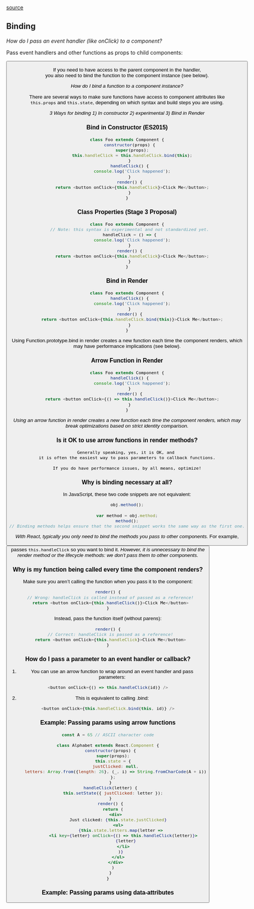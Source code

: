 [source](https://yehudakatz.com/2011/08/11/understanding-javascript-function-invocation-and-this/)
## Binding

*How do I pass an event handler (like onClick) to a component?*

Pass event handlers and other functions as props to child components:

<button onClick={this.handleClick}>

If you need to have access to the parent component in the handler,         
you also need to bind the function to the component instance (see below).

*How do I bind a function to a component instance?*

There are several ways to make sure functions have access to component attributes like     
`this.props` and `this.state`, depending on which syntax and build steps you are using.


*3 Ways for binding 1) In constructor 2) experimental 3) Bind in Render*

### Bind in Constructor (ES2015)

```js
class Foo extends Component {
  constructor(props) {
    super(props);
    this.handleClick = this.handleClick.bind(this);
  }
  handleClick() {
    console.log('Click happened');
  }
  render() {
    return <button onClick={this.handleClick}>Click Me</button>;
  }
}
```
### Class Properties (Stage 3 Proposal)
```js
class Foo extends Component {
  // Note: this syntax is experimental and not standardized yet.
  handleClick = () => {
    console.log('Click happened');
  }
  render() {
    return <button onClick={this.handleClick}>Click Me</button>;
  }
}
```

### Bind in Render

```js
class Foo extends Component {
  handleClick() {
    console.log('Click happened');
  }
  render() {
    return <button onClick={this.handleClick.bind(this)}>Click Me</button>;
  }
}
```

Using Function.prototype.bind in render 
creates a new function each time the component renders, 
which may have performance implications (see below).

### Arrow Function in Render

```js
class Foo extends Component {
  handleClick() {
    console.log('Click happened');
  }
  render() {
    return <button onClick={() => this.handleClick()}>Click Me</button>;
  }
}
```
*Using an arrow function in render creates a new function each time the component renders,* 
*which may break optimizations based on strict identity comparison.*

### Is it OK to use arrow functions in render methods?
```
Generally speaking, yes, it is OK, and 
it is often the easiest way to pass parameters to callback functions.

If you do have performance issues, by all means, optimize!
```
### Why is binding necessary at all?

In JavaScript, these two code snippets are not equivalent:

```js
obj.method();

var method = obj.method;
method();
// Binding methods helps ensure that the second snippet works the same way as the first one.
```

*With React, typically you only need to bind the methods you pass to other components.*
For example, <button onClick={this.handleClick}> passes `this.handleClick` so you want to bind it. 
*However, it is unnecessary to bind the render method or the lifecycle methods:*
*we don’t pass them to other components.*

### Why is my function being called every time the component renders?
Make sure you aren’t calling the function when you pass it to the component:
```js
render() {
  // Wrong: handleClick is called instead of passed as a reference!
  return <button onClick={this.handleClick()}>Click Me</button>
}
```
Instead, pass the function itself (without parens):

```js
render() {
  // Correct: handleClick is passed as a reference!
  return <button onClick={this.handleClick}>Click Me</button>
}
```

### How do I pass a parameter to an event handler or callback?

1. You can use an arrow function to wrap around an event handler and pass parameters:

```js
<button onClick={() => this.handleClick(id)} />
```

2. This is equivalent to calling .bind:

```js
<button onClick={this.handleClick.bind(this, id)} />
```

### Example: Passing params using arrow functions
```jsx
const A = 65 // ASCII character code

class Alphabet extends React.Component {
  constructor(props) {
    super(props);
    this.state = {
      justClicked: null,
      letters: Array.from({length: 26}, (_, i) => String.fromCharCode(A + i))
    };
  }
  handleClick(letter) {
    this.setState({ justClicked: letter });
  }
  render() {
    return (
      <div>
        Just clicked: {this.state.justClicked}
        <ul>
          {this.state.letters.map(letter =>
            <li key={letter} onClick={() => this.handleClick(letter)}>
              {letter}
            </li>
          )}
        </ul>
      </div>
    )
  }
}
```


### Example: Passing params using data-attributes
